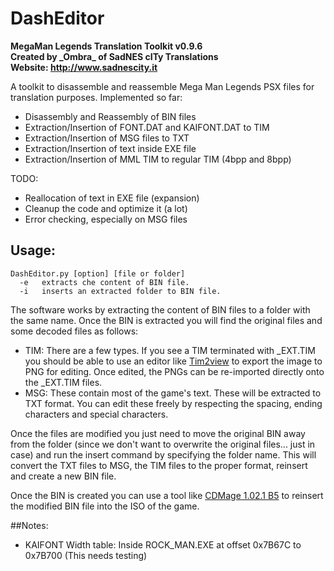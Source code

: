 # DashEditor
**MegaMan Legends Translation Toolkit v0.9.6**  
**Created by \_Ombra_ of SadNES cITy Translations**  
**Website: http://www.sadnescity.it**  

A toolkit to disassemble and reassemble Mega Man Legends PSX files for translation purposes.
Implemented so far:

* Disassembly and Reassembly of BIN files
* Extraction/Insertion of FONT.DAT and KAIFONT.DAT to TIM
* Extraction/Insertion of MSG files to TXT
* Extraction/Insertion of text inside EXE file
* Extraction/Insertion of MML TIM to regular TIM (4bpp and 8bpp)

TODO:

* Reallocation of text in EXE file (expansion)
* Cleanup the code and optimize it (a lot)
* Error checking, especially on MSG files

## Usage:
```
DashEditor.py [option] [file or folder]
  -e   extracts che content of BIN file.
  -i   inserts an extracted folder to BIN file.
```

The software works by extracting the content of BIN files to a folder with the same name. Once the BIN is extracted you
will find the original files and some decoded files as follows:

* TIM: There are a few types. If you see a TIM terminated with _EXT.TIM you should be able to use an editor like
[Tim2view](https://github.com/lab313ru/tim2view/releases "Tim2view Github") to export the image to PNG for editing.
Once edited, the PNGs can be re-imported directly onto the _EXT.TIM files.
* MSG: These contain most of the game's text. These will be extracted to TXT format. You can edit these freely by
respecting the spacing, ending characters and special characters.

Once the files are modified you just need to move the original BIN away from the folder (since we don't want to
overwrite the original files... just in case) and run the insert command by specifying the folder name. This will
convert the TXT files to MSG, the TIM files to the proper format, reinsert and create a new BIN file.

Once the BIN is created you can use a tool like [CDMage 1.02.1 B5](https://www.romhacking.net/utilities/1435/
 "Romhacking.net") to reinsert the modified BIN file into the ISO of the game.
 
 ##Notes:
 
 - KAIFONT Width table: Inside ROCK_MAN.EXE at offset 0x7B67C to 0x7B700 (This needs testing)
